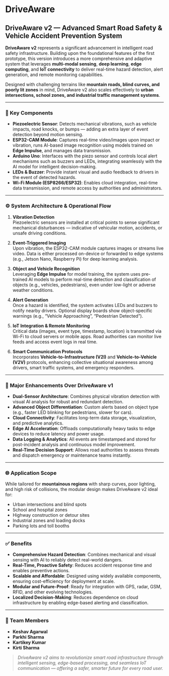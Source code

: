 # DriveAware
## DriveAware v2 — Advanced Smart Road Safety & Vehicle Accident Prevention System

**DriveAware v2** represents a significant advancement in intelligent road safety infrastructure. Building upon the foundational features of the first prototype, this version introduces a more comprehensive and adaptive system that leverages **multi-modal sensing**, **deep learning**, **edge computing**, and **IoT connectivity** to deliver real-time hazard detection, alert generation, and remote monitoring capabilities.

Designed with challenging terrains like **mountain roads, blind curves, and poorly lit zones** in mind, DriveAware v2 also scales effectively to **urban intersections, school zones, and industrial traffic management systems**.

---

### 🔑 Key Components

- **Piezoelectric Sensor**: Detects mechanical vibrations, such as vehicle impacts, road knocks, or bumps — adding an extra layer of event detection beyond motion sensing.
- **ESP32-CAM Module**: Captures real-time video/images upon impact or vibration, runs AI-based image recognition using models trained on **Edge Impulse**, and manages data transmission.
- **Arduino Uno**: Interfaces with the piezo sensor and controls local alert mechanisms such as buzzers and LEDs, integrating seamlessly with the AI model for intelligent decision-making.
- **LEDs & Buzzer**: Provide instant visual and audio feedback to drivers in the event of detected hazards.
- **Wi-Fi Module (ESP8266/ESP32)**: Enables cloud integration, real-time data transmission, and remote access by authorities and administrators.

---

### ⚙️ System Architecture & Operational Flow

1. **Vibration Detection**  
   Piezoelectric sensors are installed at critical points to sense significant mechanical disturbances — indicative of vehicular motion, accidents, or unsafe driving conditions.

2. **Event-Triggered Imaging**  
   Upon vibration, the ESP32-CAM module captures images or streams live video. Data is either processed on-device or forwarded to edge systems (e.g., Jetson Nano, Raspberry Pi) for deep learning analysis.

3. **Object and Vehicle Recognition**  
   Leveraging **Edge Impulse** for model training, the system uses pre-trained AI models to perform real-time detection and classification of objects (e.g., vehicles, pedestrians), even under low-light or adverse weather conditions.

4. **Alert Generation**  
   Once a hazard is identified, the system activates LEDs and buzzers to notify nearby drivers. Optional display boards show object-specific warnings (e.g., “Vehicle Approaching”, “Pedestrian Detected”).

5. **IoT Integration & Remote Monitoring**  
   Critical data (images, event type, timestamp, location) is transmitted via Wi-Fi to cloud servers or mobile apps. Road authorities can monitor live feeds and access event logs in real time.

6. **Smart Communication Protocols**  
   Incorporates **Vehicle-to-Infrastructure (V2I)** and **Vehicle-to-Vehicle (V2V)** protocols, enhancing collective situational awareness among drivers, smart traffic systems, and emergency responders.

---

### 🚀 Major Enhancements Over DriveAware v1

- **Dual-Sensor Architecture**: Combines physical vibration detection with visual AI analysis for robust and redundant detection.
- **Advanced Object Differentiation**: Custom alerts based on object type (e.g., faster LED blinking for pedestrians, slower for cars).
- **Cloud Connectivity**: Facilitates long-term data storage, visualization, and predictive analytics.
- **Edge AI Acceleration**: Offloads computationally heavy tasks to edge devices to reduce latency and power usage.
- **Data Logging & Analytics**: All events are timestamped and stored for post-incident analysis and continuous model improvement.
- **Real-Time Decision Support**: Allows road authorities to assess threats and dispatch emergency or maintenance teams instantly.

---

### 🌐 Application Scope

While tailored for **mountainous regions** with sharp curves, poor lighting, and high risk of collisions, the modular design makes DriveAware v2 ideal for:
- Urban intersections and blind spots  
- School and hospital zones  
- Highway construction or detour sites  
- Industrial zones and loading docks  
- Parking lots and toll booths

---

### ✅ Benefits

- **Comprehensive Hazard Detection**: Combines mechanical and visual sensing with AI to reliably detect real-world dangers.
- **Real-Time, Proactive Safety**: Reduces accident response time and enables preventive actions.
- **Scalable and Affordable**: Designed using widely available components, ensuring cost-efficiency for deployment at scale.
- **Modular and Future-Proof**: Ready for integration with GPS, radar, GSM, RFID, and other evolving technologies.
- **Localized Decision-Making**: Reduces dependence on cloud infrastructure by enabling edge-based alerting and classification.

---

### 👥 Team Members

- **Keshav Agarwal**
- **Parkhi Sharma**
- **Kartikey Kumar**
- **Kirti Sharma**
> *DriveAware v2 aims to revolutionize smart road infrastructure through intelligent sensing, edge-based processing, and seamless IoT communication — offering a safer, smarter future for every road user.*

